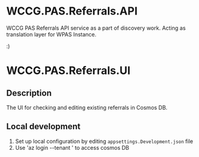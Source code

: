 # WCCG.PAS.Referrals.API
WCCG PAS Referrals API service as a part of discovery work. Acting as translation layer for WPAS Instance.

:)
# WCCG.PAS.Referrals.UI

## Description
The UI for checking and editing existing referrals in Cosmos DB.

## Local development

1. Set up local configuration by editing `appsettings.Development.json` file
2. Use 'az login --tenant <TENANT-ID>' to access cosmos DB
